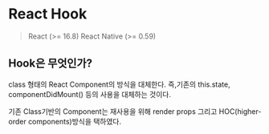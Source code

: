 # React Hook 
> React (>= 16.8) React Native (>= 0.59)

## Hook은 무엇인가?
class 형태의 React Component의 방식을 대체한다.
즉,기존의 this.state, componentDidMount() 등의 사용을 대체하는 것이다.

기존 Class기반의 Component는 재사용을 위해 render props 그리고 HOC(higher-order components)방식을 택하였다.

<script src="https://gist.github.com/Ro4z/df86fea84551e72a090a27a7bc547ac5.js"></script>



